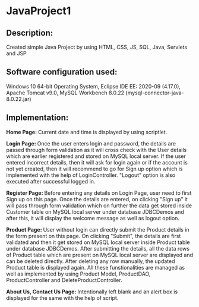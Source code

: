 # JavaProject1

Description:
-------------------------------------------------------------------------------------------------------
Created simple Java Project by using HTML, CSS, JS, SQL, Java, Servlets and JSP



Software configuration used:
-------------------------------------------------------------------------------------------------------
Windows 10 64-bit Operating System, 
Eclipse IDE EE: 2020-09 (4.17.0), 
Apache Tomcat v9.0, 
MySQL Workbench 8.0.22 (mysql-connector-java-8.0.22.jar)



Implementation:
-------------------------------------------------------------------------------------------------------
<b>Home Page: </b>
Current date and time is displayed by using scriptlet.

<b>Login Page: </b>
Once the user enters login and password, the details are passed through form validation as it will cross check with the User details which are earlier registered and stored on MySQL local server. If the user entered incorrect details, then it will ask for login again or if the account is not yet created, then it will recommend to go for Sign up option which is implemented with the help of LoginController. "Logout" option is also executed after successful logged in.

<b>Register Page: </b>
Before entering any details on Login Page, user need to first Sign up on this page. Once the details are entered, on clicking "Sign up" it will pass through form validation which on further the data get stored inside Customer table on MySQL local server under database JDBCDemos and after this, it will display the welcome message as well as logout option.

<b>Product Page: </b>
User without login can directly submit the Product details in the form present on this page. On clicking "Submit", the details are first validated and then it get stored on MySQL local server inside Product table under database JDBCDemos. After submitting the details, all the data rows of Product table which are present on MySQL local server are displayed and can be deleted directly. After deleting any row manually, the updated Product table is displayed again. All these funstionalities are managed as well as implemented by using Product Model, ProductDAO, ProductController and DeleteProductController.

<b>About Us, Contact Us Page: </b>
Intentionally left blank and an alert box is displayed for the same with the help of script.

